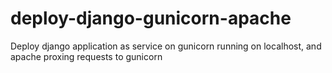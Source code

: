 # deploy-django-gunicorn-apache
Deploy django application as service on gunicorn running on localhost, and apache proxing requests to gunicorn
